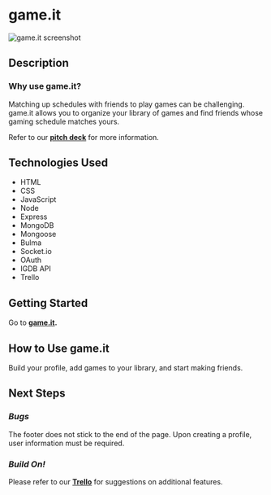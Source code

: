 # game.it

![game.it screenshot](https://i.imgur.com/0QPgqk5.png)

## Description
### Why use game.it?

Matching up schedules with friends to play games can be challenging. game.it allows you to organize your library of games and find friends whose gaming schedule matches yours.

Refer to our **[pitch deck](https://docs.google.com/presentation/d/1qFdi90fd_jwdA3fpyFWXa1wVl13V30wu9pCUJlc1QaA/edit#slide=id.p)** for more information.

## Technologies Used

- HTML
- CSS
- JavaScript
- Node
- Express
- MongoDB
- Mongoose
- Bulma
- Socket.io
- OAuth
- IGDB API
- Trello

## Getting Started

Go to **[game.it](https://game-it.herokuapp.com/).**

## How to Use game.it

Build your profile, add games to your library, and start making friends.

## Next Steps
### *Bugs*

The footer does not stick to the end of the page.
Upon creating a profile, user information must be required.

### *Build On!*

Please refer to our **[Trello](https://trello.com/b/PXILni5g/gamr-app)** for suggestions on additional features.
